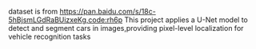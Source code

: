 dataset is from https://pan.baidu.com/s/18c-5hBjsmLGdRaBUizxeKg,code:rh6p
This project applies a U-Net model to detect and segment cars in images,providing pixel-level localization for vehicle recognition tasks

